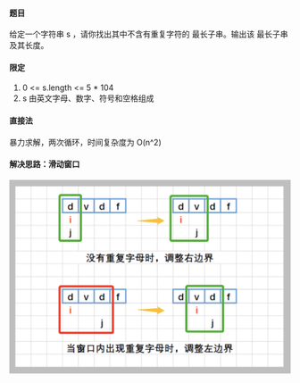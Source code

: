 #### 题目
给定一个字符串 s ，请你找出其中不含有重复字符的 最长子串。输出该 最长子串 及其长度。
#### 限定
1. 0 <= s.length <= 5 * 104
2. s 由英文字母、数字、符号和空格组成

#### 直接法

暴力求解，两次循环，时间复杂度为 O(n^2)

#### 解决思路：滑动窗口

![123](fig_1.png)